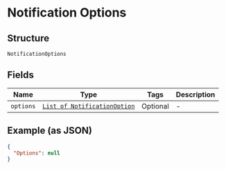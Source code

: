 
# Notification Options

## Structure

`NotificationOptions`

## Fields

| Name | Type | Tags | Description |
|  --- | --- | --- | --- |
| `options` | [`List of NotificationOption`](../../doc/models/notification-option.md) | Optional | - |

## Example (as JSON)

```json
{
  "Options": null
}
```

